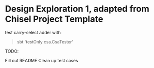 Design Exploration 1, adapted from Chisel Project Template
=======================

test carry-select adder with 
>sbt 'testOnly csa.CsaTester'


TODO: 

Fill out README
Clean up test cases

